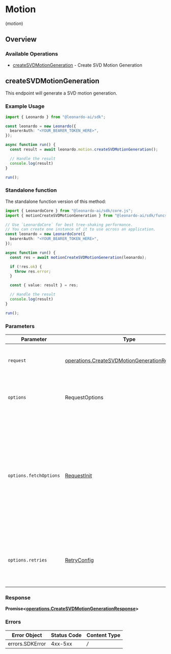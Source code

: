 # Motion
(*motion*)

## Overview

### Available Operations

* [createSVDMotionGeneration](#createsvdmotiongeneration) - Create SVD Motion Generation

## createSVDMotionGeneration

This endpoint will generate a SVD motion generation.

### Example Usage

```typescript
import { Leonardo } from "@leonardo-ai/sdk";

const leonardo = new Leonardo({
  bearerAuth: "<YOUR_BEARER_TOKEN_HERE>",
});

async function run() {
  const result = await leonardo.motion.createSVDMotionGeneration();

  // Handle the result
  console.log(result)
}

run();
```

### Standalone function

The standalone function version of this method:

```typescript
import { LeonardoCore } from "@leonardo-ai/sdk/core.js";
import { motionCreateSVDMotionGeneration } from "@leonardo-ai/sdk/funcs/motionCreateSVDMotionGeneration.js";

// Use `LeonardoCore` for best tree-shaking performance.
// You can create one instance of it to use across an application.
const leonardo = new LeonardoCore({
  bearerAuth: "<YOUR_BEARER_TOKEN_HERE>",
});

async function run() {
  const res = await motionCreateSVDMotionGeneration(leonardo);

  if (!res.ok) {
    throw res.error;
  }

  const { value: result } = res;

  // Handle the result
  console.log(result)
}

run();
```

### Parameters

| Parameter                                                                                                                                                                      | Type                                                                                                                                                                           | Required                                                                                                                                                                       | Description                                                                                                                                                                    |
| ------------------------------------------------------------------------------------------------------------------------------------------------------------------------------ | ------------------------------------------------------------------------------------------------------------------------------------------------------------------------------ | ------------------------------------------------------------------------------------------------------------------------------------------------------------------------------ | ------------------------------------------------------------------------------------------------------------------------------------------------------------------------------ |
| `request`                                                                                                                                                                      | [operations.CreateSVDMotionGenerationRequestBody](../../sdk/models/operations/createsvdmotiongenerationrequestbody.md)                                                         | :heavy_check_mark:                                                                                                                                                             | The request object to use for the request.                                                                                                                                     |
| `options`                                                                                                                                                                      | RequestOptions                                                                                                                                                                 | :heavy_minus_sign:                                                                                                                                                             | Used to set various options for making HTTP requests.                                                                                                                          |
| `options.fetchOptions`                                                                                                                                                         | [RequestInit](https://developer.mozilla.org/en-US/docs/Web/API/Request/Request#options)                                                                                        | :heavy_minus_sign:                                                                                                                                                             | Options that are passed to the underlying HTTP request. This can be used to inject extra headers for examples. All `Request` options, except `method` and `body`, are allowed. |
| `options.retries`                                                                                                                                                              | [RetryConfig](../../lib/utils/retryconfig.md)                                                                                                                                  | :heavy_minus_sign:                                                                                                                                                             | Enables retrying HTTP requests under certain failure conditions.                                                                                                               |

### Response

**Promise\<[operations.CreateSVDMotionGenerationResponse](../../sdk/models/operations/createsvdmotiongenerationresponse.md)\>**

### Errors

| Error Object    | Status Code     | Content Type    |
| --------------- | --------------- | --------------- |
| errors.SDKError | 4xx-5xx         | */*             |
